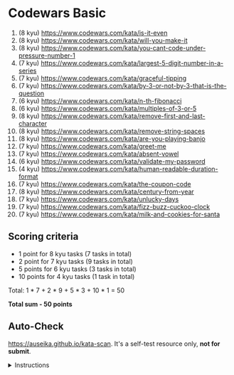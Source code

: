 # Codewars Basic

1. (8 kyu) https://www.codewars.com/kata/is-it-even
2. (8 kyu) https://www.codewars.com/kata/will-you-make-it
3. (8 kyu) https://www.codewars.com/kata/you-cant-code-under-pressure-number-1
4. (7 kyu) https://www.codewars.com/kata/largest-5-digit-number-in-a-series
5. (7 kyu) https://www.codewars.com/kata/graceful-tipping
6. (7 kyu) https://www.codewars.com/kata/by-3-or-not-by-3-that-is-the-question
7. (6 kyu) https://www.codewars.com/kata/n-th-fibonacci
8. (6 kyu) https://www.codewars.com/kata/multiples-of-3-or-5
9. (8 kyu) https://www.codewars.com/kata/remove-first-and-last-character
10. (8 kyu) https://www.codewars.com/kata/remove-string-spaces
11. (8 kyu) https://www.codewars.com/kata/are-you-playing-banjo
12. (7 kyu) https://www.codewars.com/kata/greet-me
13. (7 kyu) https://www.codewars.com/kata/absent-vowel
14. (6 kyu) https://www.codewars.com/kata/validate-my-password
15. (4 kyu) https://www.codewars.com/kata/human-readable-duration-format
16. (7 kyu) https://www.codewars.com/kata/the-coupon-code
17. (8 kyu) https://www.codewars.com/kata/century-from-year
18. (7 kyu) https://www.codewars.com/kata/unlucky-days
19. (7 kyu) https://www.codewars.com/kata/fizz-buzz-cuckoo-clock
20. (7 kyu) https://www.codewars.com/kata/milk-and-cookies-for-santa

## Scoring criteria

- 1 point for 8 kyu tasks (7 tasks in total)
- 2 point for 7 kyu tasks (9 tasks in total)
- 5 points for 6 kyu tasks (3 tasks in total)
- 10 points for 4 kyu tasks (1 task in total)

Total: 1 \* 7 + 2 \* 9 + 5 \* 3 + 10 \* 1 = 50

**Total sum - 50 points**

## Auto-Check

https://auseika.github.io/kata-scan. It's a self-test resource only, **not for submit**.

<details>
<summary>Instructions</summary>

1. Insert the list below into cata scan input.
<pre>
https://www.codewars.com/kata/is-it-even
https://www.codewars.com/kata/will-you-make-it
https://www.codewars.com/kata/you-cant-code-under-pressure-number-1
https://www.codewars.com/kata/largest-5-digit-number-in-a-series
https://www.codewars.com/kata/graceful-tipping
https://www.codewars.com/kata/by-3-or-not-by-3-that-is-the-question
https://www.codewars.com/kata/n-th-fibonacci
https://www.codewars.com/kata/multiples-of-3-or-5
https://www.codewars.com/kata/remove-first-and-last-character
https://www.codewars.com/kata/remove-string-spaces
https://www.codewars.com/kata/are-you-playing-banjo
https://www.codewars.com/kata/greet-me
https://www.codewars.com/kata/absent-vowel
https://www.codewars.com/kata/validate-my-password
https://www.codewars.com/kata/human-readable-duration-format
https://www.codewars.com/kata/the-coupon-code
https://www.codewars.com/kata/century-from-year
https://www.codewars.com/kata/unlucky-days
https://www.codewars.com/kata/fizz-buzz-cuckoo-clock
https://www.codewars.com/kata/milk-and-cookies-for-santa
username
</pre>
2. Change `username` to your one.
3. Click 'CHECK' to see the result.
</details>
